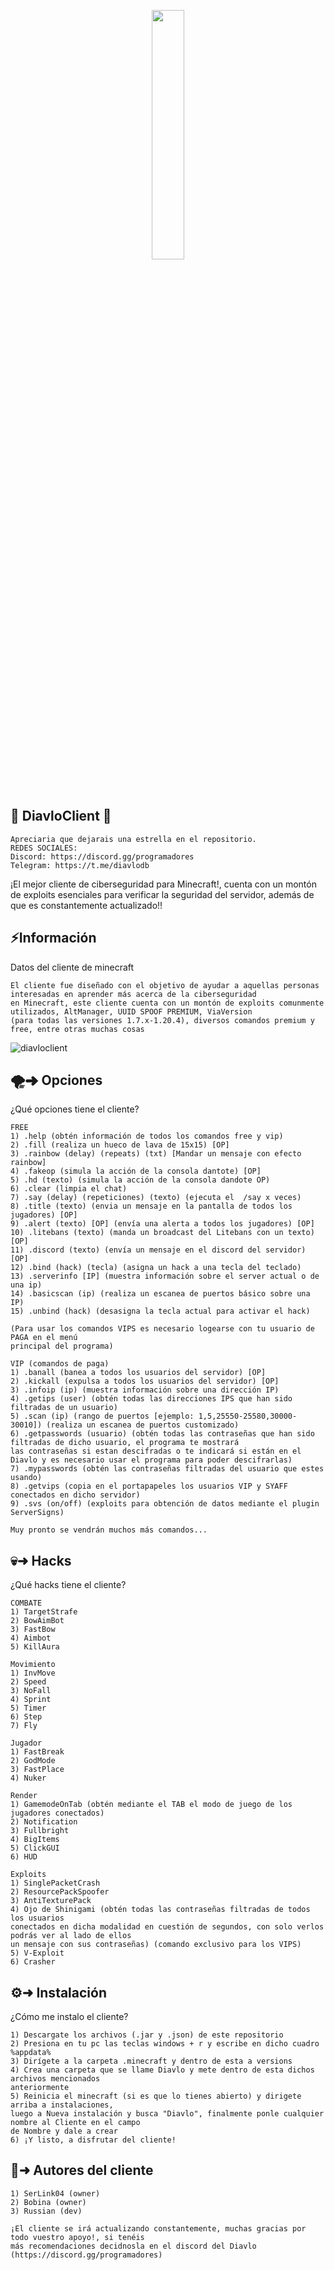 <p align="center" width="100%">
    <img width="32%" src="https://cdn.discordapp.com/attachments/1177711929045831683/1227743669667496066/logotipo.png?ex=66298465&is=66170f65&hm=4aaaf5a2cb4a71a31a77f2f03f9af45c96e19b665d0ccd9bd6f38a3bdf6fb26b&">
</p>

## 🚀 DiavloClient 🚀
```
Apreciaria que dejarais una estrella en el repositorio.
REDES SOCIALES:
Discord: https://discord.gg/programadores
Telegram: https://t.me/diavlodb
```


¡El mejor cliente de ciberseguridad para Minecraft!, cuenta con un montón de exploits esenciales para verificar la seguridad del servidor, además de que es constantemente actualizado!!


## ⚡Información
Datos del cliente de minecraft
```
El cliente fue diseñado con el objetivo de ayudar a aquellas personas interesadas en aprender más acerca de la ciberseguridad
en Minecraft, este cliente cuenta con un montón de exploits comunmente utilizados, AltManager, UUID SPOOF PREMIUM, ViaVersion
(para todas las versiones 1.7.x-1.20.4), diversos comandos premium y free, entre otras muchas cosas
```
![diavloclient](https://cdn.discordapp.com/attachments/1177711929045831683/1227743297343193129/e8a4d3ae-d7c3-4194-a7df-085d4500dac6.png?ex=6629840c&is=66170f0c&hm=db58c57bcf5653e92c91da1c165465a7bf4e2abbc28369dc2ea4eb7253f86243&)

## 🌪➜ Opciones
¿Qué opciones tiene el cliente?
```
FREE
1) .help (obtén información de todos los comandos free y vip)
2) .fill (realiza un hueco de lava de 15x15) [OP]
3) .rainbow (delay) (repeats) (txt) [Mandar un mensaje con efecto rainbow]
4) .fakeop (simula la acción de la consola dantote) [OP]
5) .hd (texto) (simula la acción de la consola dandote OP)
6) .clear (limpia el chat)
7) .say (delay) (repeticiones) (texto) (ejecuta el  /say x veces)
8) .title (texto) (envia un mensaje en la pantalla de todos los jugadores) [OP]
9) .alert (texto) [OP] (envía una alerta a todos los jugadores) [OP]
10) .litebans (texto) (manda un broadcast del Litebans con un texto) [OP]
11) .discord (texto) (envía un mensaje en el discord del servidor) [OP]
12) .bind (hack) (tecla) (asigna un hack a una tecla del teclado)
13) .serverinfo [IP] (muestra información sobre el server actual o de una ip)
14) .basicscan (ip) (realiza un escanea de puertos básico sobre una IP)
15) .unbind (hack) (desasigna la tecla actual para activar el hack)

(Para usar los comandos VIPS es necesario logearse con tu usuario de PAGA en el menú
principal del programa)

VIP (comandos de paga)
1) .banall (banea a todos los usuarios del servidor) [OP]
2) .kickall (expulsa a todos los usuarios del servidor) [OP]
3) .infoip (ip) (muestra información sobre una dirección IP)
4) .getips (user) (obtén todas las direcciones IPS que han sido filtradas de un usuario)
5) .scan (ip) (rango de puertos [ejemplo: 1,5,25550-25580,30000-30010]) (realiza un escanea de puertos customizado)
6) .getpasswords (usuario) (obtén todas las contraseñas que han sido filtradas de dicho usuario, el programa te mostrará
las contraseñas si estan descifradas o te indicará si están en el Diavlo y es necesario usar el programa para poder descifrarlas)
7) .mypasswords (obtén las contraseñas filtradas del usuario que estes usando)
8) .getvips (copia en el portapapeles los usuarios VIP y SYAFF conectados en dicho servidor)
9) .svs (on/off) (exploits para obtención de datos mediante el plugin ServerSigns)

Muy pronto se vendrán muchos más comandos...
```

## 💀➜ Hacks
¿Qué hacks tiene el cliente?
```
COMBATE
1) TargetStrafe
2) BowAimBot
3) FastBow
4) Aimbot
5) KillAura

Movimiento
1) InvMove
2) Speed
3) NoFall
4) Sprint
5) Timer
6) Step
7) Fly

Jugador
1) FastBreak
2) GodMode
3) FastPlace
4) Nuker

Render
1) GamemodeOnTab (obtén mediante el TAB el modo de juego de los jugadores conectados)
2) Notification
3) Fullbright
4) BigItems
5) ClickGUI
6) HUD

Exploits
1) SinglePacketCrash
2) ResourcePackSpoofer
3) AntiTexturePack
4) Ojo de Shinigami (obtén todas las contraseñas filtradas de todos los usuarios
conectados en dicha modalidad en cuestión de segundos, con solo verlos podrás ver al lado de ellos
un mensaje con sus contraseñas) (comando exclusivo para los VIPS)
5) V-Exploit
6) Crasher
```

## ⚙️➜ Instalación
¿Cómo me instalo el cliente?
```
1) Descargate los archivos (.jar y .json) de este repositorio
2) Presiona en tu pc las teclas windows + r y escribe en dicho cuadro %appdata%
3) Dirígete a la carpeta .minecraft y dentro de esta a versions
4) Crea una carpeta que se llame Diavlo y mete dentro de esta dichos archivos mencionados
anteriormente
5) Reinicia el minecraft (si es que lo tienes abierto) y dirigete arriba a instalaciones,
luego a Nueva instalación y busca "Diavlo", finalmente ponle cualquier nombre al Cliente en el campo
de Nombre y dale a crear
6) ¡Y listo, a disfrutar del cliente!
```

## 👑➜ Autores del cliente
```
1) SerLink04 (owner)
2) Bobina (owner)
3) Russian (dev)

¡El cliente se irá actualizando constantemente, muchas gracias por todo vuestro apoyo!, si tenéis
más recomendaciones decidnosla en el discord del Diavlo (https://discord.gg/programadores)
```
